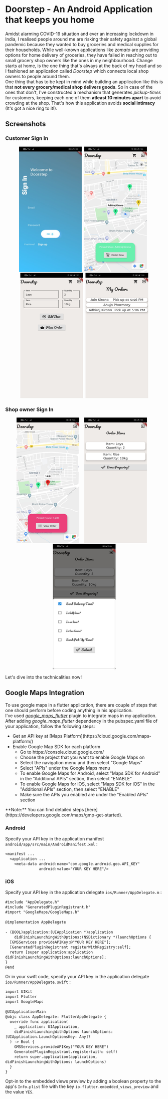 # Doorstep - An Android Application that keeps you home

Amidst alarming COVID-19 situation and ever an increasing lockdown in India, I realised people around me are risking their safety against a global pandemic because they wanted to buy groceries and medical supplies for their households. While well-known applications like *zomato* are providing options for home delivery of groceries, they have failed in reaching out to small grocery shop owners like the ones in my neighbourhood. Change starts at home, is the one thing that's always at the back of my head and so I fashioned an application called *Doorstep* which connects local shop owners to people around them.<br>
One thing that has to be kept in mind while building an application like this is that **not every grocery/medical shop delivers goods**. So in case of the ones that don't, I've constructed a mechanism that generates *pickup-times* for customers, keeping each one of them **atleast 10 minutes apart** to avoid crowding at the shop. That's how this application avoids **social intimacy** (It's got a nice ring to it!).<br>

## Screenshots
### Customer Sign In
<p align="center">
  <img width="200" height="400" src="Pictures/1.jpeg">&nbsp;&nbsp;<img src="Pictures/2.jpeg" width="200" height="400">&nbsp;&nbsp;<img src="Pictures/3.jpeg" width="200" height="400">&nbsp;&nbsp;<img src="Pictures/4.jpeg" width="200" height="400">
</p>

### Shop owner Sign In
<p align="center">
<img src="Pictures/5.jpeg" width="200" height="400">&nbsp;&nbsp;&nbsp;&nbsp;<img src="Pictures/6.jpeg" width="200" height="400">&nbsp;&nbsp;&nbsp;&nbsp;<img src="Pictures/7.jpeg" width="200" height="400">
</p>

Let's dive into the technicalities now!
## Google Maps Integration
To use google maps in a flutter application, there are couple of steps that one should perform before coding anything in his application. <br>
I've used [*google_maps_flutter*](https://pub.dev/packages/google_maps_flutter) plugin to integrate maps in my application. After adding *google_maps_flutter* dependency in the pubspec.yaml file of your application, follow the following steps:
<ul> 
  <li>Get an API key at [Maps Platform](https://cloud.google.com/maps-platform/)</li>
  <li>Enable Google Map SDK for each platform
    <ul>
      <li>Go to https://console.cloud.google.com/</li>
      <li>Choose the project that you want to enable Google Maps on</li>
      <li>Select the navigation menu and then select "Google Maps"</li>
      <li>Select "APIs" under the Google Maps menu</li>
      <li>To enable Google Maps for Android, select "Maps SDK for Android" in the "Additional APIs" section, then select "ENABLE"</li>
      <li>To enable Google Maps for iOS, select "Maps SDK for iOS" in the "Additional APIs" section, then select "ENABLE"</li>
      <li>Make sure the APIs you enabled are under the "Enabled APIs" section</li>
    </ul>
  </li>
</ul>
**Note:** You can find detailed steps [here](https://developers.google.com/maps/gmp-get-started).

### Android
Specify your API key in the application manifest ```android/app/src/main/AndroidManifest.xml``` :
```
<manifest ...
  <application ...
    <meta-data android:name="com.google.android.geo.API_KEY"
               android:value="YOUR KEY HERE"/>
```
### iOS
Specify your API key in the application delegate ```ios/Runner/AppDelegate.m``` :
```
#include "AppDelegate.h"
#include "GeneratedPluginRegistrant.h"
#import "GoogleMaps/GoogleMaps.h"

@implementation AppDelegate

- (BOOL)application:(UIApplication *)application
    didFinishLaunchingWithOptions:(NSDictionary *)launchOptions {
  [GMSServices provideAPIKey:@"YOUR KEY HERE"];
  [GeneratedPluginRegistrant registerWithRegistry:self];
  return [super application:application didFinishLaunchingWithOptions:launchOptions];
}
@end
```
Or in your swift code, specify your API key in the application delegate ```ios/Runner/AppDelegate.swift``` :
```
import UIKit
import Flutter
import GoogleMaps

@UIApplicationMain
@objc class AppDelegate: FlutterAppDelegate {
  override func application(
    _ application: UIApplication,
    didFinishLaunchingWithOptions launchOptions: [UIApplication.LaunchOptionsKey: Any]?
  ) -> Bool {
    GMSServices.provideAPIKey("YOUR KEY HERE")
    GeneratedPluginRegistrant.register(with: self)
    return super.application(application, didFinishLaunchingWithOptions: launchOptions)
  }
}
```
Opt-in to the embedded views preview by adding a boolean property to the app's ```Info.plist``` file with the key ```io.flutter.embedded_views_preview``` and the value ```YES```.
